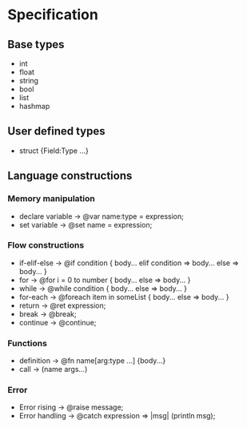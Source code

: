 # Specification
## Base types
- int
- float
- string
- bool
- list<Type>
- hashmap<Type>
## User defined types
- struct {Field:Type ...}
## Language constructions
### Memory manipulation
- declare variable -> @var name:type = expression;
- set variable -> @set name = expression;
### Flow constructions
- if-elif-else -> @if condition {
    body...
elif condition =>
    body...
else =>
    body...
}
- for -> @for i = 0 to number {
    body...
else =>
    body...
}
- while -> @while condition {
    body...
else =>
    body...
}
- for-each -> @foreach item in someList {
    body...
else =>
    body...
}
- return -> @ret expression;
- break -> @break;
- continue -> @continue;
### Functions
- definition -> @fn name[arg:type ...] <Type> {body...}
- call -> (name args...)
### Error 
- Error rising -> @raise message;
- Error handling -> @catch expression => |msg| (println msg);
